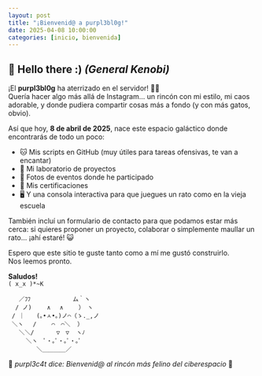 ```yaml
---
layout: post
title: "¡Bienvenid@ a purpl3bl0g!"
date: 2025-04-08 10:00:00
categories: [inicio, bienvenida]
---
```


## 📝 Hello there :) *(General Kenobi)*

¡El **purpl3bl0g** ha aterrizado en el servidor! 🚀🐾  
Quería hacer algo más allá de Instagram... un rincón con mi estilo, mi caos adorable, y donde pudiera compartir cosas más a fondo (y con más gatos, obvio).

Así que hoy, **8 de abril de 2025**, nace este espacio galáctico donde encontrarás de todo un poco:

- 🐱 Mis scripts en GitHub (muy útiles para tareas ofensivas, te van a encantar)
- 🧪 Mi laboratorio de proyectos
- 📸 Fotos de eventos donde he participado
- 🏅 Mis certificaciones
- 🖥️ Y una consola interactiva para que juegues un rato como en la vieja escuela

También incluí un formulario de contacto para que podamos estar más cerca: si quieres proponer un proyecto, colaborar o simplemente maullar un rato... ¡ahí estaré! 😺

Espero que este sitio te guste tanto como a mí me gustó construirlo.  
Nos leemos pronto.

**Saludos!**  
`( x_x )*~K`

```
   ／ﾌﾌ 　　　　　　 ム｀ヽ
  / ノ)　　 ∧　 ∧　　 ）　ヽ
 / ｜　　(｡•ㅅ•｡)ノ⌒（ゝ._,ノ
 ＼ヽ　 /　　 ⌒　⌒＼  ）
   ＼＼/ 　　  ▽　▽  ヽﾉ
     ＼ヽ　ﾟ・｡ﾟ・｡ﾟ・｡ﾟ
        ＼＿＿＿＿／
```

🌙 *purpl3c4t dice: Bienvenid@ al rincón más felino del ciberespacio* 💜